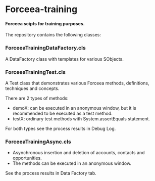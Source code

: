 # Forceea-training

#### Forceea scipts for training purposes.

The repository contains the following classes:

### ForceeaTrainingDataFactory.cls

A DataFactory class with templates for various SObjects.

### ForceeaTrainingTest.cls

A Test class that demonstrates various Forceea methods, definitions, techniques and concepts.

There are 2 types of methods:
* demoX: can be executed in an anonymous window, but it is recommended to be executed as a test method.
* testX: ordinary test methods with System.assertEquals statement.

For both types see the process results in Debug Log.

### ForceeaTrainingAsync.cls

* Asynchronous insertion and deletion of accounts, contacts and opportunities.
* The methods can be executed in an anonymous window.

See the process results in Data Factory tab.
